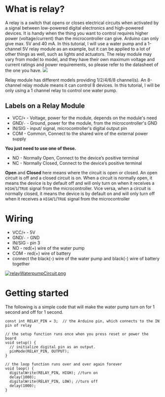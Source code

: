 # What is relay?
A relay is a switch that opens or closes electrical circuits when activated by a signal between low-powered digital electronics and high-powered devices. It is handy when the thing you want to control requires higher power (voltage/current) than the microcontroller can give. Arduino can only give max. 5V and 40 mA. In this tutorial, I will use a water pump and a 1-channel 5V relay module as an example, but it can be applied to a lot of other things as well, such as lights and actuators. The relay module may vary from model to model, and they have their own maximum voltage and current ratings and power requirements, so please refer to the datasheet of the one you have. 
[![](https://lab.arts.ac.uk/uploads/images/gallery/2024-02/scaled-1680-/cIvz5HZaz0M9bmKr-image-1708447520994.png)](https://lab.arts.ac.uk/uploads/images/gallery/2024-02/cIvz5HZaz0M9bmKr-image-1708447520994.png)

Relay module has different models providing 1/2/4/6/8 channel(s). An 8-channel relay module means it can control 8 devices. In this tutorial, I will be only using a 1 channel relay to control one water pump.

## Labels on a Relay Module

- VCC/`+` - Voltage, power for the module, depends on the module's need
- GND/`-` -	Ground, power for the module, from the microcontroller's GND
- IN/SIG - input/ signal, microcontroller's digital output pin
- COM - Common, Connect to the shared wire of the external power supply

**You just need to use one of these.**
- NO - Normally Open, Connect to the device’s positive terminal
- NC - Normally Closed, Connect to the device’s positive terminal

**Open** and **Closed** here means where the circuit is open or closed. An open circuit is off and a closed circuit is on. When a circuit is normally open, it means the device is by default off and will only turn on when it receives a `HIGH`/`1`/`TRUE` signal from the microcontroller. Vice versa, when a circuit is normally closed, it means the device is by default on and will only turn off when it receives a `HIGH`/`1`/`TRUE` signal from the microcontroller

# Wiring

- VCC/`+` - 5V 
- GND/`-` -	GND
- IN/SIG - pin 3
- NO - red(+) wire of the water pump
- COM - red(+) wire of battery
- connect the black(-) wire of the water pump and black(-) wire of battery together

[![relayWaterpumpCircuit.png](https://lab.arts.ac.uk/uploads/images/gallery/2024-02/scaled-1680-/HR2tLOdvVJg3exAS-relaywaterpumpcircuit.png)](https://lab.arts.ac.uk/uploads/images/gallery/2024-02/HR2tLOdvVJg3exAS-relaywaterpumpcircuit.png)

# Getting started
The following is a simple code that will make the water pump turn on for 1 second and off for 1 second.
```
const int RELAY_PIN = 3;  // the Arduino pin, which connects to the IN pin of relay

// the setup function runs once when you press reset or power the board
void setup() {
  // initialize digital pin as an output.
  pinMode(RELAY_PIN, OUTPUT);
}

// the loop function runs over and over again forever
void loop() {
  digitalWrite(RELAY_PIN, HIGH); //turn on
  delay(1000);
  digitalWrite(RELAY_PIN, LOW); //turn off
  delay(1000);
}
```
